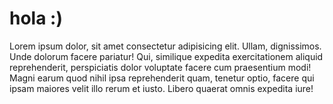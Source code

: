 # hola :)

Lorem ipsum dolor, sit amet consectetur adipisicing elit. Ullam, dignissimos. Unde dolorum facere pariatur! Qui, similique expedita exercitationem aliquid reprehenderit, perspiciatis dolor voluptate facere cum praesentium modi! Magni earum quod nihil ipsa reprehenderit quam, tenetur optio, facere qui ipsam maiores velit illo rerum et iusto. Libero quaerat omnis expedita iure!